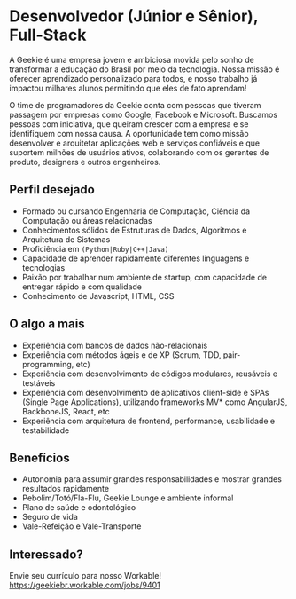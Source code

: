 # Desenvolvedor (Júnior e Sênior), Full-Stack

A Geekie é uma empresa jovem e ambiciosa movida pelo sonho de transformar a educação do Brasil por meio da tecnologia. Nossa missão é oferecer aprendizado personalizado para todos, e nosso trabalho já impactou milhares alunos permitindo que eles de fato aprendam!

O time de programadores da Geekie conta com pessoas que tiveram passagem por empresas como Google, Facebook e Microsoft. Buscamos pessoas com iniciativa, que queiram crescer com a empresa e se identifiquem com nossa causa. A oportunidade tem como missão desenvolver e arquitetar aplicações web e serviços confiáveis e que suportem milhões de usuários ativos, colaborando com os gerentes de produto, designers e outros engenheiros.


## Perfil desejado

  - Formado ou cursando Engenharia de Computação, Ciência da Computação ou áreas relacionadas
  - Conhecimentos sólidos de Estruturas de Dados, Algoritmos e Arquitetura de Sistemas
  - Proficiência em `(Python|Ruby|C++|Java)`
  - Capacidade de aprender rapidamente diferentes linguagens e tecnologias
  - Paixão por trabalhar num ambiente de startup, com capacidade de entregar rápido e com qualidade
  - Conhecimento de Javascript, HTML, CSS
  
  
## O algo a mais

  - Experiência com bancos de dados não-relacionais
  - Experiência com métodos ágeis e de XP (Scrum, TDD, pair-programming, etc)
  - Experiência com desenvolvimento de códigos modulares, reusáveis e testáveis
  - Experiência com desenvolvimento de aplicativos client-side e SPAs (Single Page Applications), utilizando frameworks MV* como AngularJS, BackboneJS, React, etc
  - Experiência com arquitetura de frontend, performance, usabilidade e testabilidade
  
  
## Benefícios

  - Autonomia para assumir grandes responsabilidades e mostrar grandes resultados rapidamente
  - Pebolim/Totó/Fla-Flu, Geekie Lounge e ambiente informal
  - Plano de saúde e odontológico
  - Seguro de vida
  - Vale-Refeição e Vale-Transporte

## Interessado?

Envie seu currículo para nosso Workable! https://geekiebr.workable.com/jobs/9401
